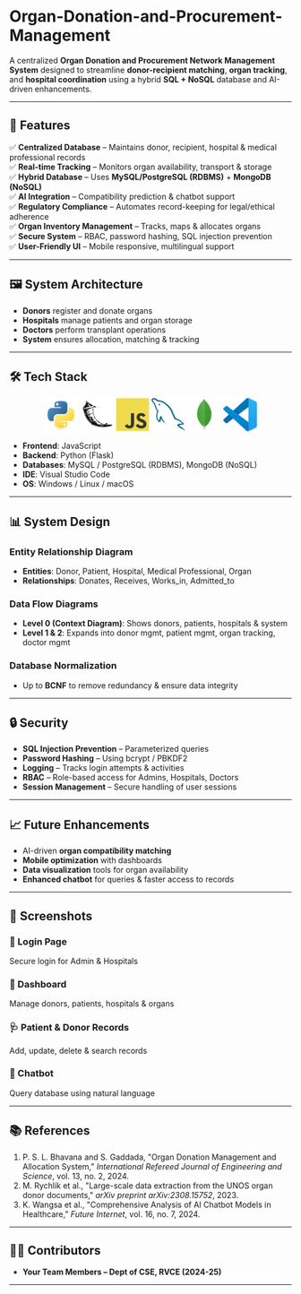 # Organ-Donation-and-Procurement-Management

 

A centralized **Organ Donation and Procurement Network Management System** designed to streamline **donor-recipient matching**, **organ tracking**, and **hospital coordination** using a hybrid **SQL + NoSQL** database and AI-driven enhancements.  

---

## 🚀 Features  

✅ **Centralized Database** – Maintains donor, recipient, hospital & medical professional records  
✅ **Real-time Tracking** – Monitors organ availability, transport & storage  
✅ **Hybrid Database** – Uses **MySQL/PostgreSQL (RDBMS)** + **MongoDB (NoSQL)**  
✅ **AI Integration** – Compatibility prediction & chatbot support  
✅ **Regulatory Compliance** – Automates record-keeping for legal/ethical adherence  
✅ **Organ Inventory Management** – Tracks, maps & allocates organs  
✅ **Secure System** – RBAC, password hashing, SQL injection prevention  
✅ **User-Friendly UI** – Mobile responsive, multilingual support  

---

## 🖼️ System Architecture  

- **Donors** register and donate organs  
- **Hospitals** manage patients and organ storage  
- **Doctors** perform transplant operations  
- **System** ensures allocation, matching & tracking  

---

## 🛠️ Tech Stack  

<p align="center">
  <img src="https://raw.githubusercontent.com/devicons/devicon/master/icons/python/python-original.svg" width="60" height="60"/>
  <img src="https://raw.githubusercontent.com/devicons/devicon/master/icons/flask/flask-original.svg" width="60" height="60"/>
  <img src="https://raw.githubusercontent.com/devicons/devicon/master/icons/javascript/javascript-original.svg" width="60" height="60"/>
  <img src="https://raw.githubusercontent.com/devicons/devicon/master/icons/mysql/mysql-original.svg" width="60" height="60"/>
  <img src="https://raw.githubusercontent.com/devicons/devicon/master/icons/mongodb/mongodb-original.svg" width="60" height="60"/>
  <img src="https://raw.githubusercontent.com/devicons/devicon/master/icons/vscode/vscode-original.svg" width="60" height="60"/>
</p>  

- **Frontend**: JavaScript  
- **Backend**: Python (Flask)  
- **Databases**: MySQL / PostgreSQL (RDBMS), MongoDB (NoSQL)  
- **IDE**: Visual Studio Code  
- **OS**: Windows / Linux / macOS  

---

## 📊 System Design  

### Entity Relationship Diagram  
- **Entities**: Donor, Patient, Hospital, Medical Professional, Organ  
- **Relationships**: Donates, Receives, Works_in, Admitted_to  

### Data Flow Diagrams  
- **Level 0 (Context Diagram)**: Shows donors, patients, hospitals & system  
- **Level 1 & 2**: Expands into donor mgmt, patient mgmt, organ tracking, doctor mgmt  

### Database Normalization  
- Up to **BCNF** to remove redundancy & ensure data integrity  

---

## 🔒 Security  

- **SQL Injection Prevention** – Parameterized queries  
- **Password Hashing** – Using bcrypt / PBKDF2  
- **Logging** – Tracks login attempts & activities  
- **RBAC** – Role-based access for Admins, Hospitals, Doctors  
- **Session Management** – Secure handling of user sessions  

---

## 📈 Future Enhancements  

- AI-driven **organ compatibility matching**  
- **Mobile optimization** with dashboards  
- **Data visualization** tools for organ availability  
- **Enhanced chatbot** for queries & faster access to records  

---

## 📸 Screenshots  

### 🔑 Login Page  
Secure login for Admin & Hospitals  

### 🏥 Dashboard  
Manage donors, patients, hospitals & organs  

### 🩺 Patient & Donor Records  
Add, update, delete & search records  

### 🤖 Chatbot  
Query database using natural language  

---

## 📚 References  

1. P. S. L. Bhavana and S. Gaddada, "Organ Donation Management and Allocation System," *International Refereed Journal of Engineering and Science*, vol. 13, no. 2, 2024.  
2. M. Rychlik et al., "Large-scale data extraction from the UNOS organ donor documents," *arXiv preprint arXiv:2308.15752*, 2023.  
3. K. Wangsa et al., "Comprehensive Analysis of AI Chatbot Models in Healthcare," *Future Internet*, vol. 16, no. 7, 2024.  

---

## 👨‍💻 Contributors  

- **Your Team Members – Dept of CSE, RVCE (2024-25)**  

---
